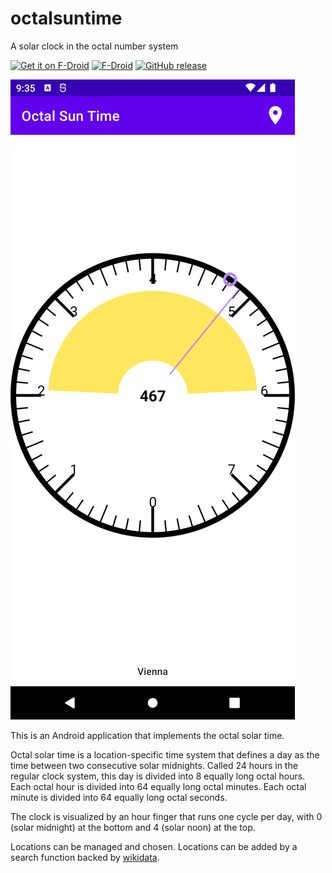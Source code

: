 # octalsuntime
A solar clock in the octal number system

<a href="https://f-droid.org/en/packages/at.manuelbichler.octalsuntime/"><img src="https://fdroid.gitlab.io/artwork/badge/get-it-on.png" alt="Get it on F-Droid" height="75" /></a>
[![F-Droid](https://img.shields.io/f-droid/v/at.manuelbichler.octalsuntime.svg)](https://f-droid.org/en/packages/at.manuelbichler.octalsuntime/)
[![GitHub release](https://img.shields.io/github/release/votacom/octalsuntime.svg)](https://github.com/votacom/octalsuntime/releases)

![image](https://github.com/votacom/octalsuntime/blob/master/fastlane/metadata/android/en-US/images/phoneScreenshots/1.png)

This is an Android application that implements the octal solar time.

Octal solar time is a location-specific time system that defines a day as the time between two consecutive solar midnights.
Called 24 hours in the regular clock system, this day is divided into 8 equally long octal hours.
Each octal hour is divided into 64 equally long octal minutes.
Each octal minute is divided into 64 equally long octal seconds.

The clock is visualized by an hour finger that runs one cycle per day, with 0 (solar midnight) at the bottom and 4 (solar noon) at the top.

Locations can be managed and chosen. Locations can be added by a search function backed by [wikidata](https://www.wikidata.org/).
